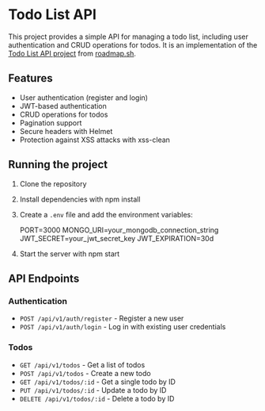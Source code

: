 # Todo List API

This project provides a simple API for managing a todo list, including user authentication and CRUD operations for todos. It is an implementation of the [Todo List API project](https://roadmap.sh/projects/todo-list-api) from [roadmap.sh](https://roadmap.sh).

## Features

- User authentication (register and login)
- JWT-based authentication
- CRUD operations for todos
- Pagination support
- Secure headers with Helmet
- Protection against XSS attacks with xss-clean


## Running the project

1. Clone the repository

2. Install dependencies with npm install

3. Create a `.env` file and add the environment variables:

   PORT=3000
   MONGO_URI=your_mongodb_connection_string
   JWT_SECRET=your_jwt_secret_key
   JWT_EXPIRATION=30d

4. Start the server with npm start


## API Endpoints

### Authentication

- `POST /api/v1/auth/register` - Register a new user
- `POST /api/v1/auth/login` - Log in with existing user credentials

### Todos

- `GET /api/v1/todos` - Get a list of todos
- `POST /api/v1/todos` - Create a new todo
- `GET /api/v1/todos/:id` - Get a single todo by ID 
- `PUT /api/v1/todos/:id` - Update a todo by ID 
- `DELETE /api/v1/todos/:id` - Delete a todo by ID 

